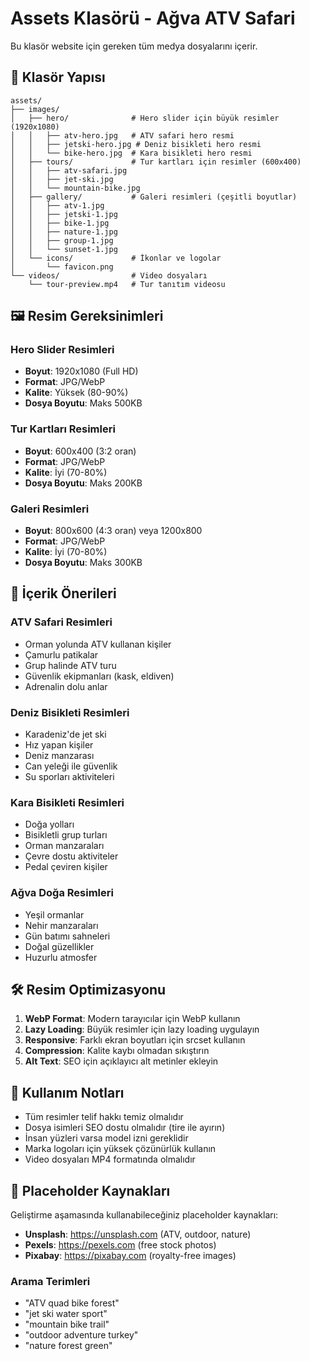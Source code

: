 # Assets Klasörü - Ağva ATV Safari

Bu klasör website için gereken tüm medya dosyalarını içerir.

## 📁 Klasör Yapısı

```
assets/
├── images/
│   ├── hero/              # Hero slider için büyük resimler (1920x1080)
│   │   ├── atv-hero.jpg   # ATV safari hero resmi
│   │   ├── jetski-hero.jpg # Deniz bisikleti hero resmi
│   │   └── bike-hero.jpg  # Kara bisikleti hero resmi
│   ├── tours/             # Tur kartları için resimler (600x400)
│   │   ├── atv-safari.jpg
│   │   ├── jet-ski.jpg
│   │   └── mountain-bike.jpg
│   ├── gallery/           # Galeri resimleri (çeşitli boyutlar)
│   │   ├── atv-1.jpg
│   │   ├── jetski-1.jpg
│   │   ├── bike-1.jpg
│   │   ├── nature-1.jpg
│   │   ├── group-1.jpg
│   │   └── sunset-1.jpg
│   └── icons/             # İkonlar ve logolar
│       └── favicon.png
└── videos/                # Video dosyaları
    └── tour-preview.mp4   # Tur tanıtım videosu
```

## 🖼️ Resim Gereksinimleri

### Hero Slider Resimleri
- **Boyut**: 1920x1080 (Full HD)
- **Format**: JPG/WebP
- **Kalite**: Yüksek (80-90%)
- **Dosya Boyutu**: Maks 500KB

### Tur Kartları Resimleri
- **Boyut**: 600x400 (3:2 oran)
- **Format**: JPG/WebP
- **Kalite**: İyi (70-80%)
- **Dosya Boyutu**: Maks 200KB

### Galeri Resimleri
- **Boyut**: 800x600 (4:3 oran) veya 1200x800
- **Format**: JPG/WebP
- **Kalite**: İyi (70-80%)
- **Dosya Boyutu**: Maks 300KB

## 🎯 İçerik Önerileri

### ATV Safari Resimleri
- Orman yolunda ATV kullanan kişiler
- Çamurlu patikalar
- Grup halinde ATV turu
- Güvenlik ekipmanları (kask, eldiven)
- Adrenalin dolu anlar

### Deniz Bisikleti Resimleri
- Karadeniz'de jet ski
- Hız yapan kişiler
- Deniz manzarası
- Can yeleği ile güvenlik
- Su sporları aktiviteleri

### Kara Bisikleti Resimleri
- Doğa yolları
- Bisikletli grup turları
- Orman manzaraları
- Çevre dostu aktiviteler
- Pedal çeviren kişiler

### Ağva Doğa Resimleri
- Yeşil ormanlar
- Nehir manzaraları
- Gün batımı sahneleri
- Doğal güzellikler
- Huzurlu atmosfer

## 🛠️ Resim Optimizasyonu

1. **WebP Format**: Modern tarayıcılar için WebP kullanın
2. **Lazy Loading**: Büyük resimler için lazy loading uygulayın
3. **Responsive**: Farklı ekran boyutları için srcset kullanın
4. **Compression**: Kalite kaybı olmadan sıkıştırın
5. **Alt Text**: SEO için açıklayıcı alt metinler ekleyin

## 📝 Kullanım Notları

- Tüm resimler telif hakkı temiz olmalıdır
- Dosya isimleri SEO dostu olmalıdır (tire ile ayırın)
- İnsan yüzleri varsa model izni gereklidir
- Marka logoları için yüksek çözünürlük kullanın
- Video dosyaları MP4 formatında olmalıdır

## 🔗 Placeholder Kaynakları

Geliştirme aşamasında kullanabileceğiniz placeholder kaynakları:

- **Unsplash**: https://unsplash.com (ATV, outdoor, nature)
- **Pexels**: https://pexels.com (free stock photos)
- **Pixabay**: https://pixabay.com (royalty-free images)

### Arama Terimleri
- "ATV quad bike forest"
- "jet ski water sport"
- "mountain bike trail"
- "outdoor adventure turkey"
- "nature forest green"